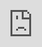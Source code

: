 ```yaml
---
title: Project For Grandma - WIP 03
date: 2022-04-26
categories: [Personal Projects, Project For Grandma]
tags: [unity, projects, wip]
---
```



<iframe style="width:100%;height:100%;position:absolute;left:0px;top:0px;" frameborder="0" width="100%" height="100%"  src="https://www.youtube.com/embed/kjI71BKR-z0" title="YouTube video player" frameborder="0" allow="accelerometer; autoplay; clipboard-write; encrypted-media; gyroscope; picture-in-picture" allowfullscreen></iframe>


Today I focused in making a puppet in a stick, similar to how a Paper Shadow Puppet work

After watching some tutorials and using Unity 2d physics, rigidbodies, 2d Hinge joints and Kenney art assets, I ended up with a 2d ragdoll, and later a 2d puppet close enought to what I wanted.

Here are a list of references that I used for this part of the project

### References

- Kenney Toon Characters 1 - <https://www.kenney.nl/assets/toon-characters-1>
- Kenney Platformer Characters - <https://www.kenney.nl/assets/platformer-characters>
- Hinge Joint 2D - Official Unity Tutorial - <https://www.youtube.com/watch?v=l6awvCT29yU>
- 2D Physics are awesome! - Chains & Ropes in Unity 2020 (tutorial) - <https://www.youtube.com/watch?v=XvS4U5Y0d4g>
- 2D Physics Examples (for draging object) - <https://github.com/Unity-Technologies/PhysicsExamples2D>

Till Next Time!
